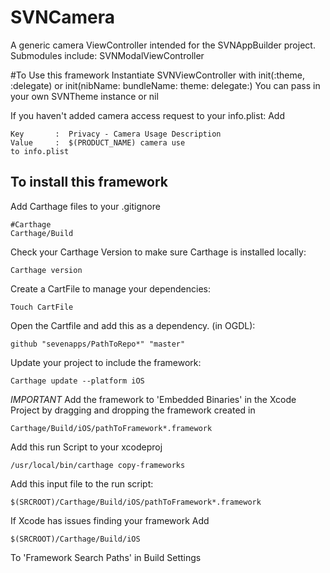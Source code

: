 # SVNCamera
A generic camera ViewController intended for the SVNAppBuilder project.
Submodules include:
SVNModalViewController

#To Use this framework
Instantiate SVNViewController with init(:theme, :delegate) or init(nibName: bundleName: theme: delegate:)
You can pass in your own SVNTheme instance or nil

If you haven't added camera access request to your info.plist:
  Add

    Key       :  Privacy - Camera Usage Description   
    Value     :  $(PRODUCT_NAME) camera use
    to info.plist


## To install this framework
Add Carthage files to your .gitignore

    #Carthage
    Carthage/Build

Check your Carthage Version to make sure Carthage is installed locally:

    Carthage version

Create a CartFile to manage your dependencies:

    Touch CartFile

Open the Cartfile and add this as a dependency. (in OGDL):

    github "sevenapps/PathToRepo*" "master"

Update your project to include the framework:

    Carthage update --platform iOS

*IMPORTANT*
Add the framework to 'Embedded Binaries' in the Xcode Project by dragging and dropping the framework created in

    Carthage/Build/iOS/pathToFramework*.framework

Add this run Script to your xcodeproj

    /usr/local/bin/carthage copy-frameworks

Add this input file to the run script:

    $(SRCROOT)/Carthage/Build/iOS/pathToFramework*.framework

If Xcode has issues finding your framework Add

    $(SRCROOT)/Carthage/Build/iOS

To 'Framework Search Paths' in Build Settings
